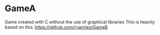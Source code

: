 # GameA
 Game created with C without the use of graphical libraries
 This is heavily based on this: https://github.com/ryanries/GameB
